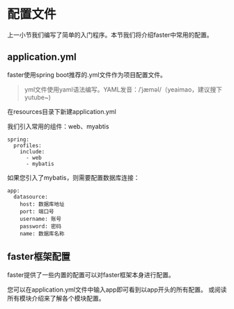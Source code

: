 # 配置文件

上一小节我们编写了简单的入门程序。本节我们将介绍faster中常用的配置。

## application.yml

faster使用spring boot推荐的.yml文件作为项目配置文件。

> yml文件使用yaml语法编写。YAML发音：/ˈjæməl/（yeaimao，建议搜下yutube~)

在resources目录下新建application.yml

我们引入常用的组件：web、myabtis

```
spring:
  profiles:
    include:
      - web
      - mybatis

```

如果您引入了mybatis，则需要配置数据库连接：

```
app:
  datasource:
    host: 数据库地址
    port: 端口号
    username: 账号
    password: 密码
    name: 数据库名称
```
## faster框架配置

faster提供了一些内置的配置可以对faster框架本身进行配置。

您可以在application.yml文件中输入app即可看到以app开头的所有配置。
或阅读所有模块介绍来了解各个模块配置。
